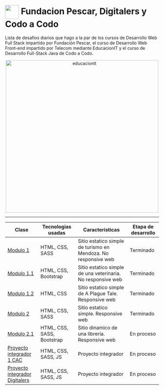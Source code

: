 # <img src="https://github.com/TheDudeThatCode/TheDudeThatCode/blob/master/Assets/Developer.gif" width="45" style="display: inline-block; vertical-align: middle;"/> Fundacion Pescar, Digitalers y Codo a Codo
Lista de desafíos diarios que hago a la par de los cursos de Desarrollo Web Full Stack impartido por Fundación Pescar, el curso de Desarrollo Web Front-end impartido por Telecom mediante EducacionIT y el curso de Desarrollo Full-Stack Java de Codo a Codo.



<div align="center">

 <img src="https://static.educacionit.com/educacionit/assets/imagotype-it-fill-v2-color.svg" alt="educacionIt" width="500px">
  
</div>

---

<div align="center">
  
|  Clase  |Tecnologias usadas| Caracteristicas | Etapa de desarrollo |
|---------|-----------|--------------|-----------------|
|<a href="https://github.com/BobrukFS/Fundacion-Pescar-Digitalers-CodoACodo/Modulo-1/src">Modulo 1</a>|HTML, CSS, SASS| Sitio estatico simple de turismo en Mendoza. No responsive web | Terminado |
|<a href="https://github.com/BobrukFS/Fundacion-Pescar-Digitalers-CodoACodo/Modulo-1.1/src">Modulo 1.1</a>|HTML, CSS, Bootstrap| Sitio estatico simple de una veterinaria. No responsive web | Terminado |
|<a href="https://github.com/BobrukFS/Fundacion-Pescar-Digitalers-CodoACodo/Modulo-1.2/src">Modulo 1.2</a>|HTML, CSS| Sitio estatico simple de A Plague Tale. Responsive web | Terminado |
|<a href="https://github.com/BobrukFS/Fundacion-Pescar-Digitalers-CodoACodo/Modulo-2/src">Modulo 2</a>|HTML, CSS, SASS| Sitio estatico simple. Responsive web | Terminado |
|<a href="https://github.com/BobrukFS/Fundacion-Pescar-Digitalers-CodoACodo/Modulo-2.1/src">Modulo 2.1</a>|HTML, CSS, SASS, Bootstrap| Sitio dinamico de una libreria. Responsive web | En proceso |
|<a href="https://github.com/BobrukFS/Fundacion-Pescar-Digitalers-CodoACodo/Proyecto-Integrador-1/src">Proyecto integrador 1 CAC</a>|HTML, CSS, SASS, JS| Proyecto integrador | En proceso |
|<a href="https://github.com/BobrukFS/Proyecto-Integrador-Digitalers">Proyecto integrador Digitalers</a>|HTML, CSS, SASS, JS| Proyecto integrador | En proceso |



</div>
